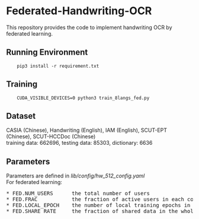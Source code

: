# Federated-Handwriting-OCR
This repository provides the code to implement handwriting OCR by federated learning.

## Running Environment
```
    pip3 install -r requirement.txt
```

## Training
```
    CUDA_VISIBLE_DEVICES=0 python3 train_8langs_fed.py 
```

## Dataset
CASIA (Chinese), Handwriting (English), IAM (English), SCUT-EPT (Chinese), SCUT-HCCDoc (Chinese)  
training data: 662696, testing data: 85303, dictionary: 6636

## Parameters
Parameters are defined in *lib/config/hw_512_config.yaml*  
For federated learning:
<pre>
* FED.NUM_USERS      the total number of users
* FED.FRAC           the fraction of active users in each communication round
* FED.LOCAL_EPOCH    the number of local training epochs in each communication round
* FED.SHARE_RATE     the fraction of shared data in the whole training data
</pre>
